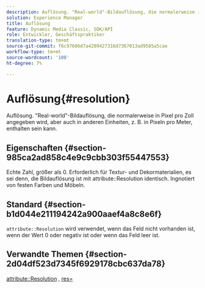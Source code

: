 ```yaml
---
description: Auflösung. "Real-world"-Bildauflösung, die normalerweise in Pixel pro Zoll angegeben wird, aber auch in anderen Einheiten, z. B. in Pixeln pro Meter, enthalten sein kann.
solution: Experience Manager
title: Auflösung
feature: Dynamic Media Classic, SDK/API
role: Entwickler, Geschäftspraktiker
translation-type: tm+mt
source-git-commit: f6c97606d7a4209427316d7367013ad9585a5cae
workflow-type: tm+mt
source-wordcount: '108'
ht-degree: 7%

---
```



# Auflösung{#resolution}

Auflösung. &quot;Real-world&quot;-Bildauflösung, die normalerweise in Pixel pro Zoll angegeben wird, aber auch in anderen Einheiten, z. B. in Pixeln pro Meter, enthalten sein kann.

## Eigenschaften {#section-985ca2ad858c4e9c9cbb303f55447553}

Echte Zahl, größer als 0. Erforderlich für Textur- und Dekormaterialien, es sei denn, die Bildauflösung ist mit attribute::Resolution identisch. Ingnotiert von festen Farben und Möbeln.

## Standard {#section-b1d044e211194242a900aaef4a8c8e6f}

`attribute::Resolution` wird verwendet, wenn das Feld nicht vorhanden ist, wenn der Wert 0 oder negativ ist oder wenn das Feld leer ist.

## Verwandte Themen {#section-2d04df523d7345f6929178cbc637da78}

[attribute::Resolution](../../../../../ir-api/material-cat/image-rendering-api-ref/c-ir-material-catalog/c-ir-material-data-reference/r-ir-resolution-dataref.md#reference-09fe14e6bfbf4db6b7f4369fffecc806) ,  [res=](../../../../../ir-api/http-protocol/image-rendering-api-ref/c-ir-http-protocol-ref/c-ir-http-protocol-command-reference/r-ir-res.md#reference-0ad9de8887144c83a6db97b4994f7c04)
